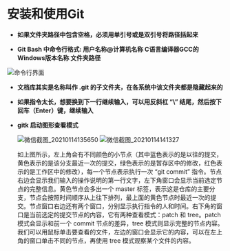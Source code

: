 # 安装和使用Git

- **如果文件夹路径中包含空格，必须用单引号或是双引号将路径括起来**

- **Git Bash 中命令行格式: 用户名称@计算机名称 C语言编译器GCC的Windows版本名称 文件夹路径**

![命令行界面](https://user-images.githubusercontent.com/27407218/101880463-ecac9580-3bcd-11eb-9ce8-39d18d383a61.png)

- **文档库其实是名称叫作 .git 的子文件夹，在各系统中该文件夹都是隐藏起来的**

- **如果指令太长，想要换到下一行继续输入，可以用反斜杠 “\” 结尾，然后按下回车（Enter）键，继续输入**

- **gitk 启动图形查看模式**

  ![微信截图_20210114135650](https://user-images.githubusercontent.com/27407218/104550904-ca94b000-5670-11eb-8410-6e1bf4e329b3.png)
  ![微信截图_20210114141327](https://user-images.githubusercontent.com/27407218/104551937-c6699200-5672-11eb-8c2f-f48d88f6a7c2.png)
  
  如上图所示，左上角会有不同颜色的小节点（其中蓝色表示的是以往的提交，黄色表示的是该分支最近一次的提交，绿色表示的是暂存区中的修改，红色表示的是工作区中的修改），每一个节点表示执行一次 “git commit” 指令。节点右边会显示我们输入的操作说明的第一行文字，左下角窗口会显示当前选定节点的完整信息。黄色节点会多出一个 master 标签，表示这是仓库的主要分支，节点会按照时间顺序从上往下排列，最上面的黄色节点时最近一次的提交。节点窗口右边还有两个窗口，分别显示执行指令的人和时间。右下角的窗口是当前选定的提交节点的内容，它有两种查看模式：patch 和 tree。patch 模式会显示和前一个 commit 节点的差异，tree 模式则显示完整的节点内容。我们可以用鼠标单击要查看的文件，左边的窗口会显示它的内容，可以在左上角的窗口单击不同的节点，再使用 tree 模式观察某个文件的内容。
